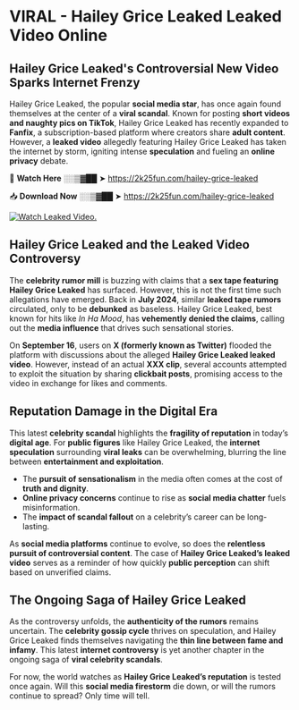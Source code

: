 # VIRAL - Hailey Grice Leaked Leaked Video Online

## **Hailey Grice Leaked's Controversial New Video Sparks Internet Frenzy**  

Hailey Grice Leaked, the popular **social media star**, has once again found themselves at the center of a **viral scandal**. Known for posting **short videos and naughty pics on TikTok**, Hailey Grice Leaked has recently expanded to **Fanfix**, a subscription-based platform where creators share **adult content**. However, a **leaked video** allegedly featuring Hailey Grice Leaked has taken the internet by storm, igniting intense **speculation** and fueling an **online privacy** debate.  

🔴 **Watch Here** ░░▒▓██ ➤ https://2k25fun.com/hailey-grice-leaked  

📥 **Download Now** ░░▒▓██ ➤ https://2k25fun.com/hailey-grice-leaked  

[![Watch Leaked Video.](https://miro.medium.com/v2/resize:fit:828/format:webp/1*cilzJN44JGOrTw9NJCrNHA.gif "Watch Leaked Video")](https://2k25fun.com/hailey-grice-leaked)

## **Hailey Grice Leaked and the Leaked Video Controversy**  

The **celebrity rumor mill** is buzzing with claims that a **sex tape featuring Hailey Grice Leaked** has surfaced. However, this is not the first time such allegations have emerged. Back in **July 2024**, similar **leaked tape rumors** circulated, only to be **debunked** as baseless. Hailey Grice Leaked, best known for hits like *In Ha Mood*, has **vehemently denied the claims**, calling out the **media influence** that drives such sensational stories.  

On **September 16**, users on **X (formerly known as Twitter)** flooded the platform with discussions about the alleged **Hailey Grice Leaked leaked video**. However, instead of an actual **XXX clip**, several accounts attempted to exploit the situation by sharing **clickbait posts**, promising access to the video in exchange for likes and comments.  

## **Reputation Damage in the Digital Era**  

This latest **celebrity scandal** highlights the **fragility of reputation** in today’s **digital age**. For **public figures** like Hailey Grice Leaked, the **internet speculation** surrounding **viral leaks** can be overwhelming, blurring the line between **entertainment and exploitation**.  

- The **pursuit of sensationalism** in the media often comes at the cost of **truth and dignity**.  
- **Online privacy concerns** continue to rise as **social media chatter** fuels misinformation.  
- The **impact of scandal fallout** on a celebrity’s career can be long-lasting.  

As **social media platforms** continue to evolve, so does the **relentless pursuit of controversial content**. The case of **Hailey Grice Leaked’s leaked video** serves as a reminder of how quickly **public perception** can shift based on unverified claims.  

## **The Ongoing Saga of Hailey Grice Leaked**  

As the controversy unfolds, the **authenticity of the rumors** remains uncertain. The **celebrity gossip cycle** thrives on speculation, and Hailey Grice Leaked finds themselves navigating the **thin line between fame and infamy**. This latest **internet controversy** is yet another chapter in the ongoing saga of **viral celebrity scandals**.  

For now, the world watches as **Hailey Grice Leaked’s reputation** is tested once again. Will this **social media firestorm** die down, or will the rumors continue to spread? Only time will tell.